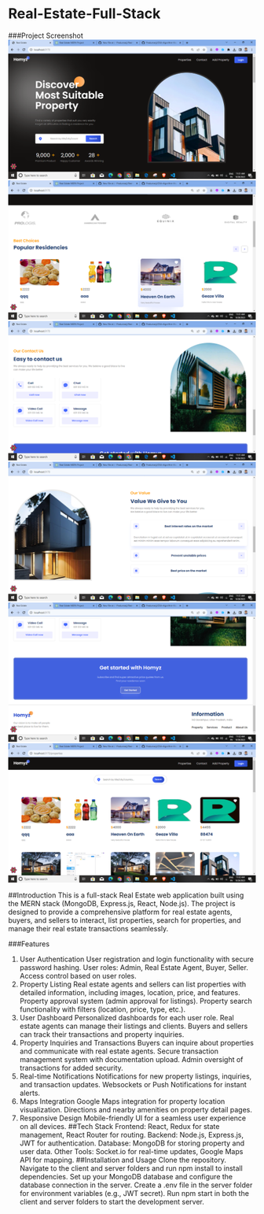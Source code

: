 # Real-Estate-Full-Stack
###Project Screenshot
![Screenshot (76)](1.png "front page")
![Screenshot (76)](2.png "front page")
![Screenshot (76)](3.png "contact")
![Screenshot (76)](4.png "Get started")
![Screenshot (76)](5.png "front page")
![Screenshot (76)](6.png "property")


##Introduction
This is a full-stack Real Estate web application built using the MERN stack (MongoDB, Express.js, React, Node.js). The project is designed to provide a comprehensive platform for real estate agents, buyers, and sellers to interact, list properties, search for properties, and manage their real estate transactions seamlessly.

###Features
1. User Authentication
User registration and login functionality with secure password hashing.
User roles: Admin, Real Estate Agent, Buyer, Seller.
Access control based on user roles.
2. Property Listing
Real estate agents and sellers can list properties with detailed information, including images, location, price, and features.
Property approval system (admin approval for listings).
Property search functionality with filters (location, price, type, etc.).
3. User Dashboard
Personalized dashboards for each user role.
Real estate agents can manage their listings and clients.
Buyers and sellers can track their transactions and property inquiries.
4. Property Inquiries and Transactions
Buyers can inquire about properties and communicate with real estate agents.
Secure transaction management system with documentation upload.
Admin oversight of transactions for added security.
5. Real-time Notifications
Notifications for new property listings, inquiries, and transaction updates.
Websockets or Push Notifications for instant alerts.
6. Maps Integration
Google Maps integration for property location visualization.
Directions and nearby amenities on property detail pages.
7. Responsive Design
Mobile-friendly UI for a seamless user experience on all devices.
##Tech Stack
Frontend: React, Redux for state management, React Router for routing.
Backend: Node.js, Express.js, JWT for authentication.
Database: MongoDB for storing property and user data.
Other Tools: Socket.io for real-time updates, Google Maps API for mapping.
##Installation and Usage
Clone the repository.
Navigate to the client and server folders and run npm install to install dependencies.
Set up your MongoDB database and configure the database connection in the server.
Create a .env file in the server folder for environment variables (e.g., JWT secret).
Run npm start in both the client and server folders to start the development server.
